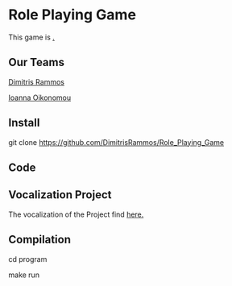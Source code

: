 # Role Playing Game

This game is [.]()

## Our Teams
[Dimitris Rammos](https://github.com/DimitrisRammos)

[Ioanna Oikonomou](https://github.com/ioannaoiko)

## Install

git clone https://github.com/DimitrisRammos/Role_Playing_Game

## Code

## Vocalization Project
The vocalization of the Project find [here.]()


## Compilation

cd program

make run
